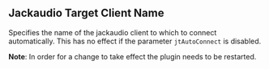 ## Jackaudio Target Client Name

Specifies the name of the jackaudio client to which to connect automatically.
This has no effect if the parameter `jtAutoConnect` is disabled.

**Note**: In order for a change to take effect the plugin needs to be restarted.